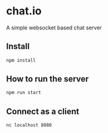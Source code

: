 # chat.io

A simple websocket based chat server

## Install

```bash
npm install
```

## How to run the server

```bash
npm run start
```

## Connect as a client

```bash
nc localhost 8080
```
